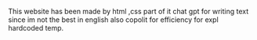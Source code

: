 This website has been made by html ,css part of it chat gpt for writing text since im not the best in english also copolit for efficiency for expl hardcoded temp.
